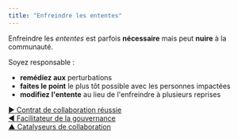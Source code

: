 ```yaml
---
title: "Enfreindre les ententes"
---
```



Enfreindre les <dfn data-info="Entente: Une ligne directrice, un processus ou protocole établi de le but de guider le flux de valeur.">ententes</dfn> est parfois **nécessaire** mais peut **nuire** à la communauté.

Soyez responsable :

- **remédiez aux** perturbations
- **faites le point** le plus tôt possible avec les personnes impactées
- **modifiez l'entente** au lieu de l'enfreindre à plusieurs reprises

[&#9654; Contrat de collaboration réussie](contract-for-successful-collaboration.html)<br/>[&#9664; Facilitateur de la gouvernance](governance-facilitator.html)<br/>[&#9650; Catalyseurs de collaboration](enablers-of-collaboration.html)

